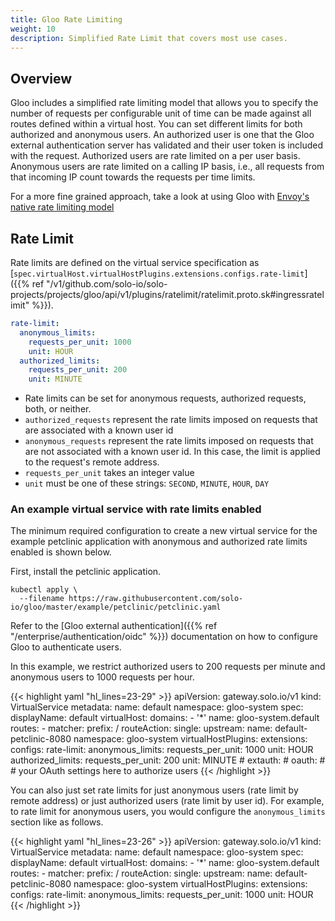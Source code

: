 ```yaml
---
title: Gloo Rate Limiting
weight: 10
description: Simplified Rate Limit that covers most use cases.
---
```


## Overview

Gloo includes a simplified rate limiting model that allows you to specify the number of requests per configurable unit of time can be made against all routes defined within a virtual host. You can set different limits for both authorized and anonymous users. An authorized user is one that the Gloo external authentication server has validated and their user token is included with the request. Authorized users are rate limited on a per user basis. Anonymous users are rate limited on a calling IP basis, i.e., all requests from that incoming IP count towards the requests per time limits.

For a more fine grained approach, take a look at using Gloo with [Envoy's native rate limiting model](../rate_limits_envoy)

## Rate Limit

Rate limits are defined on the virtual service specification as [`spec.virtualHost.virtualHostPlugins.extensions.configs.rate-limit`]({{% ref "/v1/github.com/solo-io/solo-projects/projects/gloo/api/v1/plugins/ratelimit/ratelimit.proto.sk#ingressratelimit" %}}).

```yaml
rate-limit:
  anonymous_limits:
    requests_per_unit: 1000
    unit: HOUR
  authorized_limits:
    requests_per_unit: 200
    unit: MINUTE
```

- Rate limits can be set for anonymous requests, authorized requests, both, or neither.
- `authorized_requests` represent the rate limits imposed on requests that are associated with a known user id
- `anonymous_requests` represent the rate limits imposed on requests that are not associated with a known user id. In this case, the limit is applied to the request's remote address.
- `requests_per_unit` takes an integer value
- `unit` must be one of these strings: `SECOND`, `MINUTE`, `HOUR`, `DAY`

### An example virtual service with rate limits enabled

The minimum required configuration to create a new virtual service for the example petclinic application with anonymous and authorized rate limits enabled is shown below.

First, install the petclinic application.

```shell
kubectl apply \
  --filename https://raw.githubusercontent.com/solo-io/gloo/master/example/petclinic/petclinic.yaml
```

Refer to the [Gloo external authentication]({{% ref "/enterprise/authentication/oidc" %}}) documentation on how to configure Gloo to authenticate users.

In this example, we restrict authorized users to 200 requests per minute and anonymous users to 1000 requests per hour.

{{< highlight yaml "hl_lines=23-29" >}}
apiVersion: gateway.solo.io/v1
kind: VirtualService
metadata:
  name: default
  namespace: gloo-system
spec:
  displayName: default
  virtualHost:
    domains:
    - '*'
    name: gloo-system.default
    routes:
    - matcher:
        prefix: /
      routeAction:
        single:
          upstream:
            name: default-petclinic-8080
            namespace: gloo-system
    virtualHostPlugins:
      extensions:
        configs:
          rate-limit:
            anonymous_limits:
              requests_per_unit: 1000
              unit: HOUR
            authorized_limits:
              requests_per_unit: 200
              unit: MINUTE
        # extauth:
        #   oauth:
        #     # your OAuth settings here to authorize users
{{< /highlight >}}

You can also just set rate limits for just anonymous users (rate limit by remote address) or just authorized users (rate limit by user id). For example, to rate limit for anonymous users, you would configure the `anonymous_limits` section like as follows.

{{< highlight yaml "hl_lines=23-26" >}}
apiVersion: gateway.solo.io/v1
kind: VirtualService
metadata:
  name: default
  namespace: gloo-system
spec:
  displayName: default
  virtualHost:
    domains:
    - '*'
    name: gloo-system.default
    routes:
    - matcher:
        prefix: /
      routeAction:
        single:
          upstream:
            name: default-petclinic-8080
            namespace: gloo-system
    virtualHostPlugins:
      extensions:
        configs:
          rate-limit:
            anonymous_limits:
              requests_per_unit: 1000
              unit: HOUR
{{< /highlight >}}
